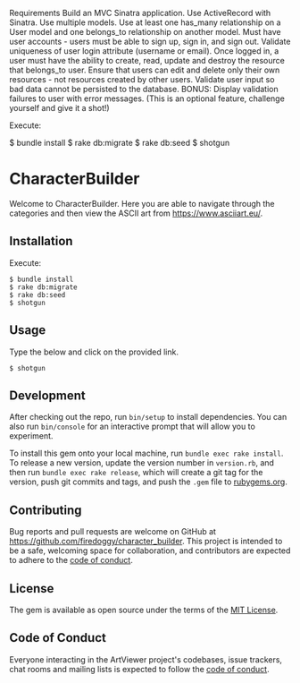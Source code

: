 Requirements
Build an MVC Sinatra application.
Use ActiveRecord with Sinatra.
Use multiple models.
Use at least one has_many relationship on a User model and one belongs_to relationship on another model.
Must have user accounts - users must be able to sign up, sign in, and sign out.
Validate uniqueness of user login attribute (username or email).
Once logged in, a user must have the ability to create, read, update and destroy the resource that belongs_to user.
Ensure that users can edit and delete only their own resources - not resources created by other users.
Validate user input so bad data cannot be persisted to the database.
BONUS: Display validation failures to user with error messages. (This is an optional feature, challenge yourself and give it a shot!)

Execute:

$ bundle install
$ rake db:migrate
$ rake db:seed
$ shotgun


# CharacterBuilder

Welcome to CharacterBuilder. Here you are able to navigate through the categories and then view the ASCII art from https://www.asciiart.eu/.

## Installation

Execute:

    $ bundle install
    $ rake db:migrate
    $ rake db:seed
    $ shotgun

## Usage

Type the below and click on the provided link.

    $ shotgun

## Development

After checking out the repo, run `bin/setup` to install dependencies. You can also run `bin/console` for an interactive prompt that will allow you to experiment.

To install this gem onto your local machine, run `bundle exec rake install`. To release a new version, update the version number in `version.rb`, and then run `bundle exec rake release`, which will create a git tag for the version, push git commits and tags, and push the `.gem` file to [rubygems.org](https://rubygems.org).

## Contributing

Bug reports and pull requests are welcome on GitHub at https://github.com/firedoggy/character_builder. This project is intended to be a safe, welcoming space for collaboration, and contributors are expected to adhere to the [code of conduct](https://github.com/firedoggy/character_builder/blob/master/CODE_OF_CONDUCT.md).


## License

The gem is available as open source under the terms of the [MIT License](https://opensource.org/licenses/MIT).

## Code of Conduct

Everyone interacting in the ArtViewer project's codebases, issue trackers, chat rooms and mailing lists is expected to follow the [code of conduct](https://github.com/firedoggy/character_builder/blob/master/CODE_OF_CONDUCT.md).
